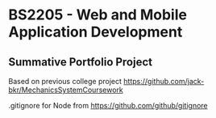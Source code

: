 # BS2205 - Web and Mobile Application Development

## Summative Portfolio Project

Based on previous college project https://github.com/jack-bkr/MechanicsSystemCoursework

.gitignore for Node from https://github.com/github/gitignore